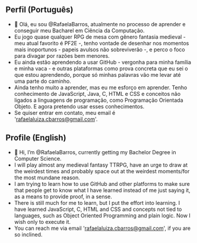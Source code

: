 ## Perfil (Português)
- 👋 Olá, eu sou @RafaelaBarros, atualmente no processo de aprender e conseguir meu Bacharel em Ciência da Computação.
- Eu jogo quase qualquer RPG de mesa com gênero fantasia medieval - meu atual favorito é PF2E -, tenho vontade de desenhar nos momentos mais inoportunos - papeis avulsos não sobreviverão -, e perco o foco para divagar por razões bem menores.
- Eu ainda estão aprendendo a usar GitHub - vergonha para minha família e minha vaca - e outras plataformas como prova concreta que eu sei o que estou aprendendo, porque só minhas palavras vão me levar até uma parte do caminho.
- Ainda tenho muito a aprender, mas eu me esforço em aprender. Tenho conhecimento de JavaScript, Java, C, HTML e CSS e conceitos não ligados a linguagens de programação, como Programação Orientada Objeto. E agora pretendo usar esses conhecimentos.
- Se quiser entrar em contato, meu email é 'rafaelaluiza.cbarros@gmail.com'.


## Profile (English)

- 👋 Hi, I’m @RafaelaBarros, currently getting my Bachelor Degree in Computer Science.
- I will play almost any medieval fantasy TTRPG, have an urge to draw at the weirdest times and probably space out at the weirdest moments/for the most mundane reason.
- I am trying to learn how to use GitHub and other platforms to make sure that people get to know what I have learned instead of me just saying it, as a means to provide proof, in a sense.
- There is still much for me to learn, but I put the effort into learning. I have learned JavaScript, C, HTML and CSS and concepts not tied to languages, such as Object Oriented Programming and plain logic. Now I wish only to execute it.
- You can reach me via email 'rafaelaluiza.cbarros@gmail.com', if you are so inclined.

<!---
RafaelaBarros/RafaelaBarros is a ✨ special ✨ repository because its `README.md` (this file) appears on your GitHub profile.
You can click the Preview link to take a look at your changes.
--->
